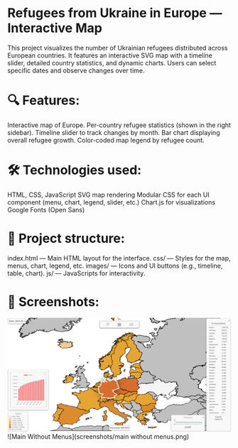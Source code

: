 # Refugees from Ukraine in Europe — Interactive Map
This project visualizes the number of Ukrainian refugees distributed across European countries. It features an interactive SVG map with a timeline slider, detailed country statistics, and dynamic charts. Users can select specific dates and observe changes over time.

# 🔍 Features:
Interactive map of Europe.
Per-country refugee statistics (shown in the right sidebar).
Timeline slider to track changes by month.
Bar chart displaying overall refugee growth.
Color-coded map legend by refugee count.

# 🛠️ Technologies used:
HTML, CSS, JavaScript
SVG map rendering
Modular CSS for each UI component (menu, chart, legend, slider, etc.)
Chart.js for visualizations
Google Fonts (Open Sans)

# 📂 Project structure:
index.html — Main HTML layout for the interface.
css/ — Styles for the map, menus, chart, legend, etc.
images/ — Icons and UI buttons (e.g., timeline, table, chart).
js/ — JavaScripts for interactivity.

# 📸 Screenshots:
![Main Interface](screenshots/main.png)
![Main Without Menus](screenshots/main without menus.png)
